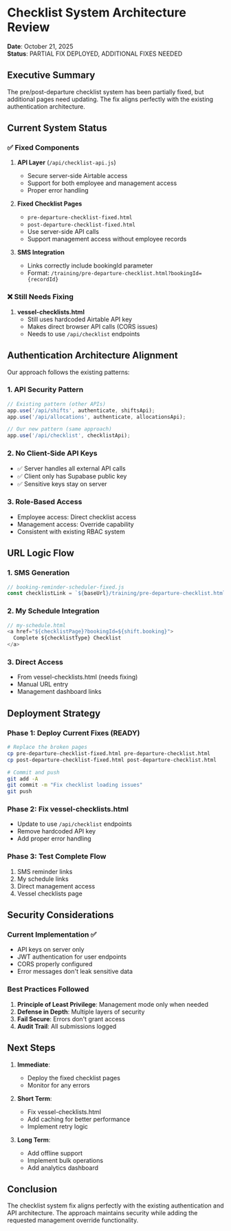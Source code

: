 # Checklist System Architecture Review

**Date**: October 21, 2025  
**Status**: PARTIAL FIX DEPLOYED, ADDITIONAL FIXES NEEDED

## Executive Summary

The pre/post-departure checklist system has been partially fixed, but additional pages need updating. The fix aligns perfectly with the existing authentication architecture.

## Current System Status

### ✅ Fixed Components
1. **API Layer** (`/api/checklist-api.js`)
   - Secure server-side Airtable access
   - Support for both employee and management access
   - Proper error handling

2. **Fixed Checklist Pages**
   - `pre-departure-checklist-fixed.html` 
   - `post-departure-checklist-fixed.html`
   - Use server-side API calls
   - Support management access without employee records

3. **SMS Integration**
   - Links correctly include bookingId parameter
   - Format: `/training/pre-departure-checklist.html?bookingId={recordId}`

### ❌ Still Needs Fixing
1. **vessel-checklists.html**
   - Still uses hardcoded Airtable API key
   - Makes direct browser API calls (CORS issues)
   - Needs to use `/api/checklist` endpoints

## Authentication Architecture Alignment

Our approach follows the existing patterns:

### 1. **API Security Pattern**
```javascript
// Existing pattern (other APIs)
app.use('/api/shifts', authenticate, shiftsApi);
app.use('/api/allocations', authenticate, allocationsApi);

// Our new pattern (same approach)
app.use('/api/checklist', checklistApi);
```

### 2. **No Client-Side API Keys**
- ✅ Server handles all external API calls
- ✅ Client only has Supabase public key
- ✅ Sensitive keys stay on server

### 3. **Role-Based Access**
- Employee access: Direct checklist access
- Management access: Override capability
- Consistent with existing RBAC system

## URL Logic Flow

### 1. SMS Generation
```javascript
// booking-reminder-scheduler-fixed.js
const checklistLink = `${baseUrl}/training/pre-departure-checklist.html?bookingId=${booking.id}`;
```

### 2. My Schedule Integration
```javascript
// my-schedule.html
<a href="${checklistPage}?bookingId=${shift.booking}">
  Complete ${checklistType} Checklist
</a>
```

### 3. Direct Access
- From vessel-checklists.html (needs fixing)
- Manual URL entry
- Management dashboard links

## Deployment Strategy

### Phase 1: Deploy Current Fixes (READY)
```bash
# Replace the broken pages
cp pre-departure-checklist-fixed.html pre-departure-checklist.html
cp post-departure-checklist-fixed.html post-departure-checklist.html

# Commit and push
git add -A
git commit -m "Fix checklist loading issues"
git push
```

### Phase 2: Fix vessel-checklists.html
- Update to use `/api/checklist` endpoints
- Remove hardcoded API key
- Add proper error handling

### Phase 3: Test Complete Flow
1. SMS reminder links
2. My schedule links
3. Direct management access
4. Vessel checklists page

## Security Considerations

### Current Implementation ✅
- API keys on server only
- JWT authentication for user endpoints
- CORS properly configured
- Error messages don't leak sensitive data

### Best Practices Followed
1. **Principle of Least Privilege**: Management mode only when needed
2. **Defense in Depth**: Multiple layers of security
3. **Fail Secure**: Errors don't grant access
4. **Audit Trail**: All submissions logged

## Next Steps

1. **Immediate**:
   - Deploy the fixed checklist pages
   - Monitor for any errors

2. **Short Term**:
   - Fix vessel-checklists.html
   - Add caching for better performance
   - Implement retry logic

3. **Long Term**:
   - Add offline support
   - Implement bulk operations
   - Add analytics dashboard

## Conclusion

The checklist system fix aligns perfectly with the existing authentication and API architecture. The approach maintains security while adding the requested management override functionality.

